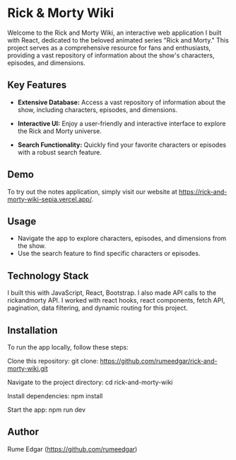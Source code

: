
# Rick & Morty Wiki

Welcome to the Rick and Morty Wiki, an interactive web application I built with React, dedicated to the beloved animated series "Rick and Morty." This project serves as a comprehensive resource for fans and enthusiasts, providing a vast repository of information about the show's characters, episodes, and dimensions.


## Key Features
- **Extensive Database:** Access a vast repository of information about the show, including characters, episodes, and dimensions.

- **Interactive UI:** Enjoy a user-friendly and interactive interface to explore the Rick and Morty universe.

- **Search Functionality:** Quickly find your favorite characters or episodes with a robust search feature.
## Demo
To try out the notes application, simply visit our website at https://rick-and-morty-wiki-sepia.vercel.app/.
## Usage
- Navigate the app to explore characters, episodes, and dimensions from the show.
- Use the search feature to find specific characters or episodes.
## Technology Stack
I built this with JavaScript, React, Bootstrap. I also made API calls to the rickandmorty API. I worked with react hooks, react components, fetch API, pagination, data filtering, and dynamic routing for this project.
## Installation
To run the app locally, follow these steps:

Clone this repository: git clone: https://github.com/rumeedgar/rick-and-morty-wiki.git

Navigate to the project directory: cd rick-and-morty-wiki

Install dependencies: npm install

Start the app: npm run dev
## Author
Rume Edgar (https://github.com/rumeedgar)
